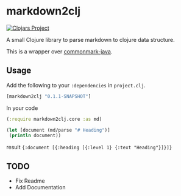# markdown2clj

[![Clojars Project](https://img.shields.io/clojars/v/markdown2clj.svg)](https://clojars.org/markdown2clj)


A small Clojure library to parse markdown to clojure data structure.

This is a wrapper over [commonmark-java](https://github.com/atlassian/commonmark-java).

## Usage

Add the following to your `:dependencies` in `project.clj`.
```clojure
[markdown2clj "0.1.1-SNAPSHOT"]
```
In your code
```clojure
(:require markdown2clj.core :as md)

(let [document (md/parse "# Heading")]
 (println document))
```

result `{:document [{:heading [{:level 1} {:text "Heading"}]}]}`

## TODO
- Fix Readme
- Add Documentation
